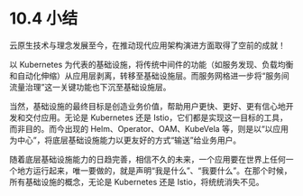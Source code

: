 # 10.4 小结

云原生技术与理念发展至今，在推动现代应用架构演进方面取得了空前的成就！

以 Kubernetes 为代表的基础设施，将传统中间件的功能（如服务发现、负载均衡和自动化伸缩）从应用层剥离，转移至基础设施层。而服务网格进一步将“服务间流量治理”这一关键功能也下沉至基础设施层。

当然，基础设施的最终目标是创造业务价值，帮助用户更快、更好、更有信心地开发和交付应用。无论是 Kubernetes 还是 Istio，它们都是实现这一目标的工具，而非目的。而今出现的 Helm、Operator、OAM、KubeVela 等，则是以“以应用为中心”，将底层基础设施能力以更友好的方式“输送”给业务用户。

随着底层基础设施能力的日趋完善，相信不久的未来，一个应用要在世界上任何一个地方运行起来，唯一要做的，就是声明“我是什么”、“我要什么”。在那个时候，所有基础设施的概念，无论是 Kubernetes 还是 Istio，将统统消失不见。

